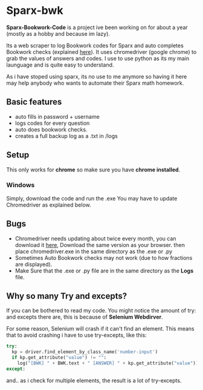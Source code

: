 # Sparx-bwk
**Sparx-Bookwork-Code** is a project ive been working on for about a year (mostly as a hobby and because im lazy).

Its a web scraper to log Bookwork codes for Sparx and auto completes Bookwork checks (explained [here](https://support.sparx.co.uk/en/knowledge/what-is-a-bookwork-check-and-why-are-they-used-in-sparx)). It uses chromedriver (google chrome) to grab the values of answers and codes. I use to use python as its my main launguage and is quite easy to understand.

As i have stoped using sparx, its no use to me anymore so having it here may help anybody who wants to automate their Sparx math homework.

## Basic features
* auto fills in password + username
* logs codes for every question
* auto does bookwork checks.
* creates a full backup log as a .txt in /logs

## Setup
This only works for **chrome** so make sure you have **chrome installed**.
### Windows
Simply, download the code and run the .exe
You may have to update Chromedriver as explained below.

## Bugs
* Chromedriver needs updating about twice every month, you can download it [here](https://chromedriver.chromium.org/downloads), Download the same version
as your browser. then place chromedriver.exe in the same directory as the .exe or .py
* Sometimes Auto Bookwork checks may not work (due to how fractions are displayed). 
* Make Sure that the .exe or .py file are in the same directory as the **Logs** file.
## Why so many Try and excepts?
If you can be bothered to read my code. You might notice the amount of try: and excepts there are, this is because of **Selenium Webdirver**.

For some reason, Selenium will crash if it can't find an element. This means that to avoid crashing i have to use try-excepts, like this:
``` python
try:
  kp = driver.find_element_by_class_name('number-input')
  if kp.get_attribute("value") != "":
    log("[BWK] " + BWK.text + " [ANSWER] " + kp.get_attribute("value"))
except:
```
and.. as i check for multiple elements, the result is a lot of try-excepts.
